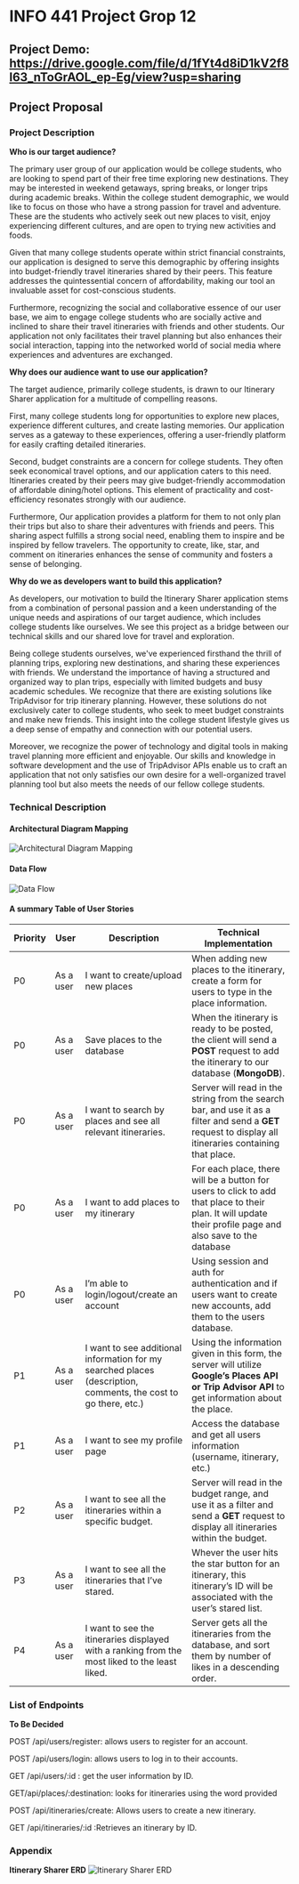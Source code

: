 # INFO 441 Project Grop 12

## Project Demo: https://drive.google.com/file/d/1fYt4d8iD1kV2f8l63_nToGrAOL_ep-Eg/view?usp=sharing

## Project Proposal

### Project Description

**Who is our target audience?**

The primary user group of our application would be college students, who are looking to spend part of their free time exploring new destinations. They may be interested in weekend getaways, spring breaks, or longer trips during academic breaks. Within the college student demographic, we would like to focus on those who have a strong passion for travel and adventure. These are the students who actively seek out new places to visit, enjoy experiencing different cultures, and are open to trying new activities and foods.

Given that many college students operate within strict financial constraints, our application is designed to serve this demographic by offering insights into budget-friendly travel itineraries shared by their peers. This feature addresses the quintessential concern of affordability, making our tool an invaluable asset for cost-conscious students.

Furthermore, recognizing the social and collaborative essence of our user base, we aim to engage college students who are socially active and inclined to share their travel itineraries with friends and other students. Our application not only facilitates their travel planning but also enhances their social interaction, tapping into the networked world of social media where experiences and adventures are exchanged.

**Why does our audience want to use our application?**

The target audience, primarily college students, is drawn to our Itinerary Sharer application for a multitude of compelling reasons.

First, many college students long for opportunities to explore new places, experience different cultures, and create lasting memories. Our application serves as a gateway to these experiences, offering a user-friendly platform for easily crafting detailed itineraries.

Second, budget constraints are a concern for college students. They often seek economical travel options, and our application caters to this need. Itineraries created by their peers may give budget-friendly accommodation of affordable dining/hotel options. This element of practicality and cost-efficiency resonates strongly with our audience.

Furthermore, Our application provides a platform for them to not only plan their trips but also to share their adventures with friends and peers. This sharing aspect fulfills a strong social need, enabling them to inspire and be inspired by fellow travelers. The opportunity to create, like, star, and comment on itineraries enhances the sense of community and fosters a sense of belonging.

**Why do we as developers want to build this application?**

As developers, our motivation to build the Itinerary Sharer application stems from a combination of personal passion and a keen understanding of the unique needs and aspirations of our target audience, which includes college students like ourselves. We see this project as a bridge between our technical skills and our shared love for travel and exploration.

Being college students ourselves, we've experienced firsthand the thrill of planning trips, exploring new destinations, and sharing these experiences with friends. We understand the importance of having a structured and organized way to plan trips, especially with limited budgets and busy academic schedules. We recognize that there are existing solutions like TripAdvisor for trip itinerary planning. However, these solutions do not exclusively cater to college students, who seek to meet budget constraints and make new friends. This insight into the college student lifestyle gives us a deep sense of empathy and connection with our potential users.

Moreover, we recognize the power of technology and digital tools in making travel planning more efficient and enjoyable. Our skills and knowledge in software development and the use of TripAdvisor APIs enable us to craft an application that not only satisfies our own desire for a well-organized travel planning tool but also meets the needs of our fellow college students.

### Technical Description

#### Architectural Diagram Mapping

![Architectural Diagram Mapping](./assets/architectural-diagram.png)

#### Data Flow

![Data Flow](./assets/data-flow.png)

#### A summary Table of User Stories

| Priority | User      | Description                                                                                                     | Technical Implementation                                                                                                                                   |
| -------- | --------- | --------------------------------------------------------------------------------------------------------------- | ---------------------------------------------------------------------------------------------------------------------------------------------------------- |
| P0       | As a user | I want to create/upload new places                                                                              | When adding new places to the itinerary, create a form for users to type in the place information.                                                         |
| P0       | As a user | Save places to the database                                                                                     | When the itinerary is ready to be posted, the client will send a **POST** request to add the itinerary to our database (**MongoDB**).                      |
| P0       | As a user | I want to search by places and see all relevant itineraries.                                                    | Server will read in the string from the search bar, and use it as a filter and send a **GET** request to display all itineraries containing that place.    |
| P0       | As a user | I want to add places to my itinerary                                                                            | For each place, there will be a button for users to click to add that place to their plan. It will update their profile page and also save to the database |
| P0       | As a user | I’m able to login/logout/create an account                                                                      | Using session and auth for authentication and if users want to create new accounts, add them to the users database.                                        |
| P1       | As a user | I want to see additional information for my searched places (description, comments, the cost to go there, etc.) | Using the information given in this form, the server will utilize **Google’s Places API or Trip Advisor API** to get information about the place.          |
| P1       | As a user | I want to see my profile page                                                                                   | Access the database and get all users information (username, itinerary, etc.)                                                                              |
| P2       | As a user | I want to see all the itineraries within a specific budget.                                                     | Server will read in the budget range, and use it as a filter and send a **GET** request to display all itineraries within the budget.                      |
| P3       | As a user | I want to see all the itineraries that I’ve stared.                                                             | Whever the user hits the star button for an itinerary, this itinerary’s ID will be associated with the user’s stared list.                                 |
| P4       | As a user | I want to see the itineraries displayed with a ranking from the most liked to the least liked.                  | Server gets all the itineraries from the database, and sort them by number of likes in a descending order.                                                 |

### List of Endpoints

**To Be Decided**

POST /api/users/register: allows users to register for an account.

POST /api/users/login: allows users to log in to their accounts.

GET /api/users/:id : get the user information by ID.

GET/api/places/:destination: looks for itineraries using the word provided

POST /api/itineraries/create: Allows users to create a new itinerary.

GET /api/itineraries/:id :Retrieves an itinerary by ID.

### Appendix

**Itinerary Sharer ERD**
![Itinerary Sharer ERD](./assets/itinerary_sharer_erd.png)

